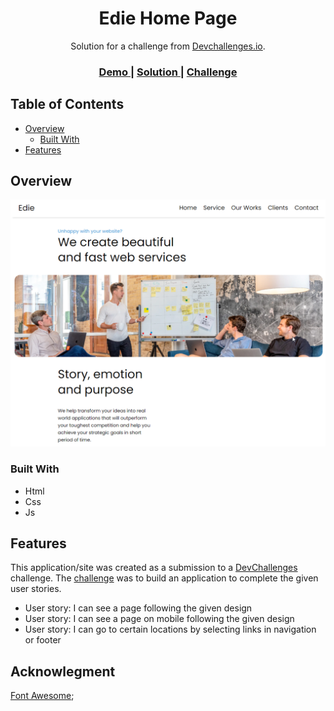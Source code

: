 <!-- Please update value in the {}  -->

<h1 align="center">Edie Home Page</h1>

<div align="center">
   Solution for a challenge from  <a href="http://devchallenges.io" target="_blank">Devchallenges.io</a>.
</div>

<div align="center">
  <h3>
    <a href="https://render217.github.io/edie_homepage/" target="_blank">
      Demo
    </a>
    <span> | </span>
    <a href="https://devchallenges.io/solutions/uIuQdMllrhl9hxjfJL1W" target="_blank">
      Solution
    </a>
    <span> | </span>
    <a href="https://devchallenges.io/challenges/xobQBuf8zWWmiYMIAZe0" target="_blank">
      Challenge
    </a>
  </h3>
</div>

<!-- TABLE OF CONTENTS -->

## Table of Contents

- [Overview](#overview)
  - [Built With](#built-with)
- [Features](#features)



<!-- OVERVIEW -->

## Overview

![screenshot](./resources/edie.png)

### Built With

<!-- This section should list any major frameworks that you built your project using. Here are a few examples.-->

- Html
- Css
- Js
## Features

<!-- List the features of your application or follow the template. Don't share the figma file here :) -->

This application/site was created as a submission to a [DevChallenges](https://devchallenges.io/challenges) challenge. The [challenge](https://devchallenges.io/challenges/wBunSb7FPrIepJZAg0sY) was to build an application to complete the given user stories.

- User story: I can see a page following the given design
- User story: I can see a page on mobile following the given design
- User story: I can go to certain locations by selecting links in navigation or footer

## Acknowlegment
[Font Awesome](https://fontawesome.com);
